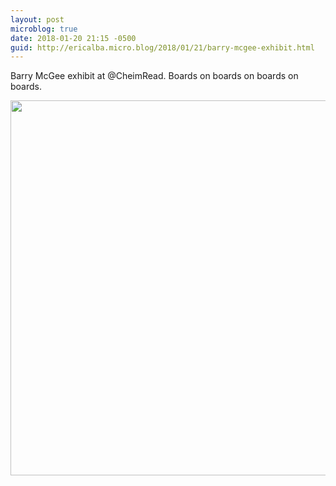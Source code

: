 ```yaml
---
layout: post
microblog: true
date: 2018-01-20 21:15 -0500
guid: http://ericalba.micro.blog/2018/01/21/barry-mcgee-exhibit.html
---
```

Barry McGee exhibit at @CheimRead. 
Boards on boards on boards on boards.

<img src="http://micro.ericalba.com/uploads/2018/6485d1fff6.jpg" width="600" height="600" />
